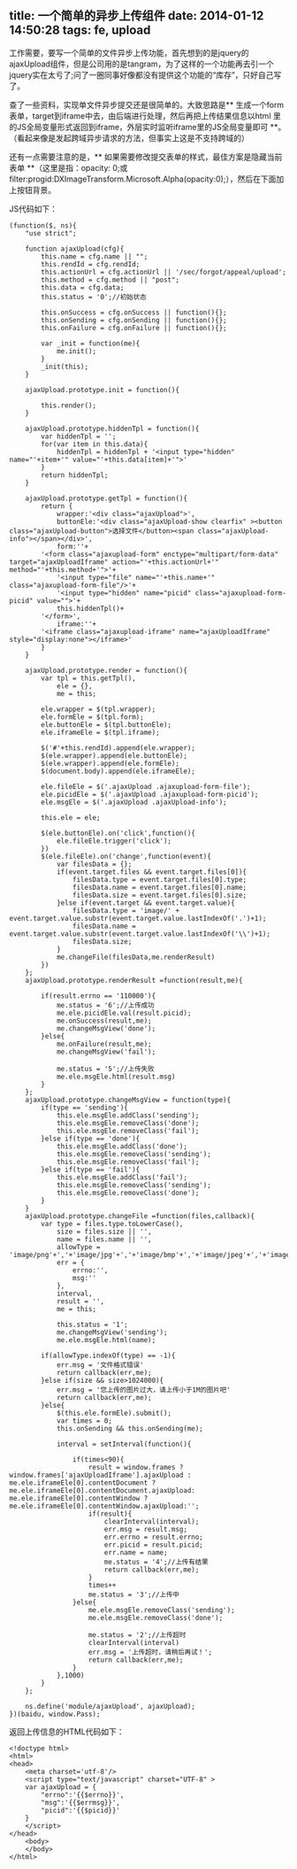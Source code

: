 title: 一个简单的异步上传组件
date: 2014-01-12 14:50:28
tags: fe, upload
---

工作需要，要写一个简单的文件异步上传功能，首先想到的是jquery的ajaxUpload组件，但是公司用的是tangram，为了这样的一个功能再去引一个jquery实在太亏了;问了一圈同事好像都没有提供这个功能的“库存”，只好自己写了。

查了一些资料，实现单文件异步提交还是很简单的。大致思路是** 生成一个form表单，target到iframe中去，由后端进行处理，然后再把上传结果信息以html 里的JS全局变量形式返回到iframe，外层实时监听iframe里的JS全局变量即可 **。（看起来像是发起跨域异步请求的方法，但事实上这是不支持跨域的）

还有一点需要注意的是，** 如果需要修改提交表单的样式，最佳方案是隐藏当前表单 **（这里是指：opacity: 0;或 filter:progid:DXImageTransform.Microsoft.Alpha(opacity:0);），然后在下面加上按钮背景。

JS代码如下：

    (function($, ns){
        "use strict";
    
        function ajaxUpload(cfg){
            this.name = cfg.name || "";
            this.rendId = cfg.rendId;
            this.actionUrl = cfg.actionUrl || '/sec/forgot/appeal/upload';
            this.method = cfg.method || "post";
            this.data = cfg.data;
            this.status = '0';//初始状态
    
            this.onSuccess = cfg.onSuccess || function(){};
            this.onSending = cfg.onSending || function(){};
            this.onFailure = cfg.onFailure || function(){};
    
            var _init = function(me){
                me.init();
            }
            _init(this);
        }
    
        ajaxUpload.prototype.init = function(){
    
            this.render();
        }
    
        ajaxUpload.prototype.hiddenTpl = function(){
            var hiddenTpl = '';
            for(var item in this.data){
                hiddenTpl = hiddenTpl + '<input type="hidden" name="'+item+'" value="'+this.data[item]+'">'
            }
            return hiddenTpl;
        }
    
        ajaxUpload.prototype.getTpl = function(){
            return {
                wrapper:'<div class="ajaxUpload">',
                buttonEle:'<div class="ajaxUpload-show clearfix" ><button class="ajaxUpload-button">选择文件</button><span class="ajaxUpload-info"></span></div>',
                form:''+
            '<form class="ajaxupload-form" enctype="multipart/form-data" target="ajaxUploadIframe" action="'+this.actionUrl+'" method="'+this.method+'">'+
                '<input type="file" name="'+this.name+'" class="ajaxupload-form-file"/>'+
                '<input type="hidden" name="picid" class="ajaxupload-form-picid" value="">'+
                this.hiddenTpl()+
            '</form>',
                iframe:''+
            '<iframe class="ajaxupload-iframe" name="ajaxUploadIframe" style="display:none"></iframe>'
            }
        }
    
        ajaxUpload.prototype.render = function(){
            var tpl = this.getTpl(),
                ele = {},
                me = this;
    
            ele.wrapper = $(tpl.wrapper);
            ele.formEle = $(tpl.form);
            ele.buttonEle = $(tpl.buttonEle);
            ele.iframeEle = $(tpl.iframe);
    
            $('#'+this.rendId).append(ele.wrapper);
            $(ele.wrapper).append(ele.buttonEle);
            $(ele.wrapper).append(ele.formEle);
            $(document.body).append(ele.iframeEle);
            
            ele.fileEle = $('.ajaxUpload .ajaxupload-form-file');
            ele.picidEle = $('.ajaxUpload .ajaxupload-form-picid');
            ele.msgEle = $('.ajaxUpload .ajaxUpload-info');
    
            this.ele = ele;
    
            $(ele.buttonEle).on('click',function(){
                ele.fileEle.trigger('click');
            })
            $(ele.fileEle).on('change',function(event){
                var filesData = {};
                if(event.target.files && event.target.files[0]){
                    filesData.type = event.target.files[0].type;
                    filesData.name = event.target.files[0].name;
                    filesData.size = event.target.files[0].size;
                }else if(event.target && event.target.value){
                    filesData.type = 'image/' + event.target.value.substr(event.target.value.lastIndexOf('.')+1);
                    filesData.name = event.target.value.substr(event.target.value.lastIndexOf('\\')+1);
                    filesData.size;
                }
                me.changeFile(filesData,me.renderResult)
            })
        };
        ajaxUpload.prototype.renderResult =function(result,me){
    
            if(result.errno == '110000'){
                me.status = '6';//上传成功
                me.ele.picidEle.val(result.picid);
                me.onSuccess(result,me);
                me.changeMsgView('done');
            }else{
                me.onFailure(result,me);
                me.changeMsgView('fail');
    
                me.status = '5';//上传失败
                me.ele.msgEle.html(result.msg)
            }
        };
        ajaxUpload.prototype.changeMsgView = function(type){
            if(type == 'sending'){
                this.ele.msgEle.addClass('sending');
                this.ele.msgEle.removeClass('done');
                this.ele.msgEle.removeClass('fail');
            }else if(type == 'done'){
                this.ele.msgEle.addClass('done');
                this.ele.msgEle.removeClass('sending');
                this.ele.msgEle.removeClass('fail');
            }else if(type == 'fail'){
                this.ele.msgEle.addClass('fail');
                this.ele.msgEle.removeClass('sending');
                this.ele.msgEle.removeClass('done');
            }
        }
        ajaxUpload.prototype.changeFile =function(files,callback){
            var type = files.type.toLowerCase(),
                size = files.size || '',
                name = files.name || '',
                allowType = 'image/png'+','+'image/jpg'+','+'image/bmp'+','+'image/jpeg'+','+'image/gif',
                err = {
                    errno:'',
                    msg:''
                },
                interval,
                result = '',
                me = this;
    
                this.status = '1';
                me.changeMsgView('sending');
                me.ele.msgEle.html(name);
    
            if(allowType.indexOf(type) == -1){
                err.msg = '文件格式错误'
                return callback(err,me);
            }else if(size && size>1024000){
                err.msg = '您上传的图片过大，请上传小于1M的图片吧'
                return callback(err,me);
            }else{
                $(this.ele.formEle).submit();
                var times = 0;
                this.onSending && this.onSending(me);
    
                interval = setInterval(function(){
    
                    if(times<90){
                        result = window.frames ? window.frames['ajaxUploadIframe'].ajaxUpload : me.ele.iframeEle[0].contentDocument ? me.ele.iframeEle[0].contentDocument.ajaxUpload: me.ele.iframeEle[0].contentWindow ? me.ele.iframeEle[0].contentWindow.ajaxUpload:'';
                        if(result){
                            clearInterval(interval);
                            err.msg = result.msg;
                            err.errno = result.errno;
                            err.picid = result.picid;
                            err.name = name;
                            me.status = '4';//上传有结果
                            return callback(err,me);
                        }
                        times++
                        me.status = '3';//上传中
                    }else{
                        me.ele.msgEle.removeClass('sending');
                        me.ele.msgEle.removeClass('done');
    
                        me.status = '2';//上传超时
                        clearInterval(interval)
                        err.msg = '上传超时，请稍后再试！';
                        return callback(err,me);
                    }
                },1000)
            }
        };
    
        ns.define('module/ajaxUpload', ajaxUpload);
    })(baidu, window.Pass);
    
返回上传信息的HTML代码如下：

    <!doctype html>
    <html>
    <head>
        <meta charset='utf-8'/>
    	<script type="text/javascript" charset="UTF-8" >
    	var ajaxUpload = {
    		"errno":'{{$errno}}',
    		"msg":'{{$errmsg}}',
    		"picid":'{{$picid}}'
    	}
    	</script>
    </head>
    	<body>
    	</body>
    </html>

